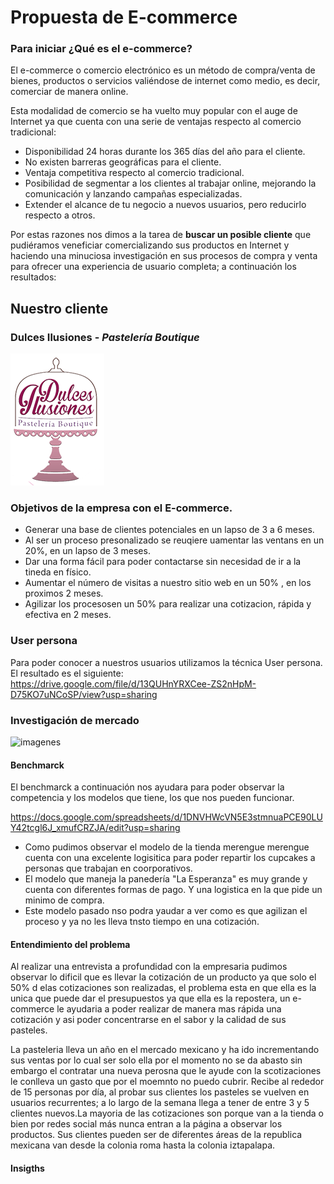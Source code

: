 # Propuesta de E-commerce

### Para iniciar ¿Qué es el e-commerce?
El e-commerce o comercio electrónico es un método de compra/venta de bienes, productos o servicios valiéndose de internet como medio, es decir, comerciar de manera online.

Esta modalidad de comercio se ha vuelto muy popular con el auge de Internet ya que cuenta con una serie de ventajas respecto al comercio tradicional:


 - Disponibilidad 24 horas durante los 365 días del año para el cliente.
 - No existen barreras geográficas para el cliente.
 - Ventaja competitiva respecto al comercio tradicional.
 - Posibilidad de segmentar a los clientes al trabajar online, mejorando la comunicación y lanzando campañas especializadas.
 - Extender el alcance de tu negocio a nuevos usuarios, pero reducirlo respecto a otros.

Por estas razones nos dimos a la tarea de **buscar un posible cliente** que pudiéramos veneficiar comercializando sus productos en Internet y haciendo una minuciosa investigación en sus procesos de compra y venta para ofrecer una experiencia de usuario completa; a continuación los resultados:

## Nuestro cliente
### Dulces Ilusiones - *Pastelería Boutique*
![DulcesIluciones](images/logo.png)

### Objetivos de la empresa con el E-commerce.

* Generar una base de clientes potenciales en un lapso de 3 a 6 meses.						
* Al ser un proceso presonalizado se reuqiere uamentar las ventans en un 20%, en un lapso de 3 meses.						
* Dar una forma fácil para poder contactarse  sin necesidad de ir a la tineda en físico.						
* Aumentar el número de visitas a nuestro sitio  web en un 50% , en los proximos 2 meses.						
* Agilizar los procesosen un 50% para realizar una cotizacion, rápida y efectiva en 2 meses. 			

### User persona
Para poder conocer a nuestros usuarios utilizamos la técnica User persona.
El resultado es el siguiente:
https://drive.google.com/file/d/13QUHnYRXCee-ZS2nHpM-D75KO7uNCoSP/view?usp=sharing

### Investigación de mercado
![imagenes]("images/postres.png")

#### Benchmarck
El benchmarck a continuación nos ayudara para poder observar la competencia y los modelos que tiene, los que nos pueden funcionar.

https://docs.google.com/spreadsheets/d/1DNVHWcVN5E3stmnuaPCE90LUY42tcgl6J_xmufCRZJA/edit?usp=sharing

* Como pudimos observar el modelo de la tienda merengue merengue cuenta con una excelente logisitica para poder repartir los cupcakes a personas que trabajan en coorporativos.
* El modelo que maneja la panedería "La Esperanza" es muy grande y cuenta con diferentes formas de pago. Y una logistica en la que pide un minimo de compra.
* Este modelo pasado nso podra yaudar a ver como es que agilizan el proceso y ya no les lleva tnsto tiempo en  una cotización.

#### Entendimiento del problema
Al realizar una entrevista a profundidad con la empresaria pudimos observar lo dificil que es llevar la cotización de un producto ya que solo el 50% d elas cotizaciones son realizadas, el problema esta en que ella es la unica que puede dar el presupuestos ya que ella es la repostera, un e-commerce le ayudaria a poder realizar de manera mas rápida una cotización y asi poder concentrarse en el sabor y la calidad de sus pasteles.

La pasteleria lleva un año en el mercado mexicano y ha ido incrementando sus ventas por lo cual ser solo ella por el momento no se da abasto sin embargo el contratar una nueva perosna que le ayude con la scotizaciones le conlleva un gasto que por el moemnto no puedo cubrir.
Recibe al rededor de 15 personas por día, al probar sus clientes los pasteles se vuelven en usuarios recurrentes; a lo largo de la semana llega a tener de entre 3 y 5 clientes nuevos.La mayoria de las cotizaciones son porque van a la tienda o bien por redes social más nunca entran a la página a observar los productos. Sus clientes pueden ser de diferentes áreas de la republica mexicana van desde la colonia roma hasta la colonia iztapalapa.

#### Insigths
